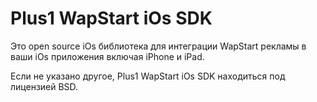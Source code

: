 Plus1 WapStart iOs SDK
=======================

Это open source iOs библиотека для интеграции WapStart рекламы в ваши iOs приложения включая iPhone и iPad.

Если не указано другое, Plus1 WapStart iOs SDK находиться под лицензией BSD.